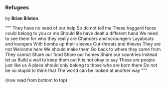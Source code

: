 ### Refugees
by **Brian Bilston**

"""
They have no need of our help
So do not tell me
These haggard faces could belong to you or me
Should life have dealt a different hand
We need to see them for who they really are
Chancers and scroungers
Layabouts and loungers
With bombs up their sleeves
Cut-throats and thieves
They are not
Welcome here
We should make them
Go back to where they came from
They cannot
Share our food
Share our homes
Share our countries
Instead let us
Build a wall to keep them out
It is not okay to say
These are people just like us
A place should only belong to those who are born there
Do not be so stupid to think that
The world can be looked at another way
"""

(now read from bottom to top)
